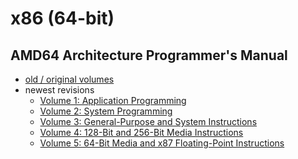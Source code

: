x86 (64-bit)
============


AMD64 Architecture Programmer's Manual
--------------------------------------

* [old / original volumes](https://stuff.mit.edu/afs/sipb/contrib/doc/specs/ic/cpu/amd64/)
* newest revisions
  - [Volume 1: Application Programming](https://www.amd.com/content/dam/amd/en/documents/processor-tech-docs/programmer-references/24592.pdf)
  - [Volume 2: System Programming](https://www.amd.com/content/dam/amd/en/documents/processor-tech-docs/programmer-references/24593.pdf)
  - [Volume 3: General-Purpose and System Instructions](https://www.amd.com/content/dam/amd/en/documents/processor-tech-docs/programmer-references/24594.pdf)
  - [Volume 4: 128-Bit and 256-Bit Media Instructions](https://www.amd.com/content/dam/amd/en/documents/processor-tech-docs/programmer-references/26568.pdf)
  - [Volume 5: 64-Bit Media and x87 Floating-Point Instructions](https://www.amd.com/content/dam/amd/en/documents/processor-tech-docs/programmer-references/26569.pdf)
